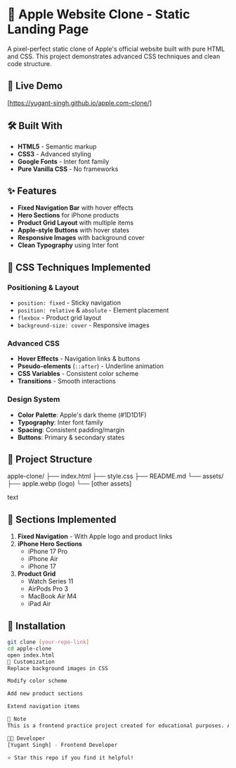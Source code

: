 # 🍎 Apple Website Clone - Static Landing Page

A pixel-perfect static clone of Apple's official website built with pure HTML and CSS. This project demonstrates advanced CSS techniques and clean code structure.

## 🚀 Live Demo
[https://yugant-singh.github.io/apple.com-clone/]

## 🛠️ Built With
- **HTML5** - Semantic markup
- **CSS3** - Advanced styling
- **Google Fonts** - Inter font family
- **Pure Vanilla CSS** - No frameworks

## ✨ Features
- **Fixed Navigation Bar** with hover effects
- **Hero Sections** for iPhone products
- **Product Grid Layout** with multiple items
- **Apple-style Buttons** with hover states
- **Responsive Images** with background cover
- **Clean Typography** using Inter font

## 🎯 CSS Techniques Implemented

### Positioning & Layout
- `position: fixed` - Sticky navigation
- `position: relative` & `absolute` - Element placement
- `flexbox` - Product grid layout
- `background-size: cover` - Responsive images

### Advanced CSS
- **Hover Effects** - Navigation links & buttons
- **Pseudo-elements** (`::after`) - Underline animation
- **CSS Variables** - Consistent color scheme
- **Transitions** - Smooth interactions

### Design System
- **Color Palette**: Apple's dark theme (#1D1D1F)
- **Typography**: Inter font family
- **Spacing**: Consistent padding/margin
- **Buttons**: Primary & secondary states

## 📁 Project Structure
apple-clone/
├── index.html
├── style.css
├── README.md
└── assets/
├── apple.webp (logo)
└── [other assets]

text

## 🎨 Sections Implemented
1. **Fixed Navigation** - With Apple logo and product links
2. **iPhone Hero Sections**
   - iPhone 17 Pro
   - iPhone Air  
   - iPhone 17
3. **Product Grid**
   - Watch Series 11
   - AirPods Pro 3
   - MacBook Air M4
   - iPad Air

## 🚀 Installation
```bash
git clone [your-repo-link]
cd apple-clone
open index.html
🔧 Customization
Replace background images in CSS

Modify color scheme

Add new product sections

Extend navigation items

📝 Note
This is a frontend practice project created for educational purposes. All product names and images belong to Apple.

👨‍💻 Developer
[Yugant Singh] - Frontend Developer

⭐ Star this repo if you find it helpful!

